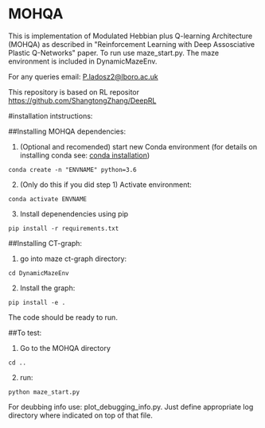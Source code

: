 # MOHQA
This is implementation of Modulated Hebbian plus Q-learning Architecture (MOHQA) as described in "Reinforcement Learning with Deep Assosciative Plastic Q-Networks" paper. To run use maze_start.py. The maze environment is included in DynamicMazeEnv.

For any queries email: P.ladosz2@lboro.ac.uk



This repository is based on RL repositor https://github.com/ShangtongZhang/DeepRL


#installation intstructions:

##Installing MOHQA dependencies:

1. (Optional and recomended) start new Conda environment (for details on installing conda see: [conda installation](https://docs.conda.io/projects/conda/en/latest/user-guide/install/))
```
conda create -n "ENVNAME" python=3.6
```
2. (Only do this if you did step 1) Activate environment:
```
conda activate ENVNAME
```
3. Install depenendencies using pip
```
pip install -r requirements.txt
```
##Installing CT-graph:

1. go into maze ct-graph directory:
```
cd DynamicMazeEnv
```
2. Install the graph:
```
pip install -e .
```

The code should be ready to run.

##To test:
 
1. Go to the MOHQA directory
```
cd ..
```
2. run:
```
python maze_start.py
```


For deubbing info use: plot_debugging_info.py. Just define appropriate log directory where indicated on top of that file.
